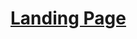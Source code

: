 <a href='https://rodolfo-desenvolve.github.io/landing_page/
'><h1>Landing Page </h1> </a>

<br>
<br>



